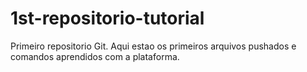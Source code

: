 # 1st-repositorio-tutorial
Primeiro repositorio Git. Aqui estao os primeiros arquivos pushados e comandos aprendidos com a plataforma.

